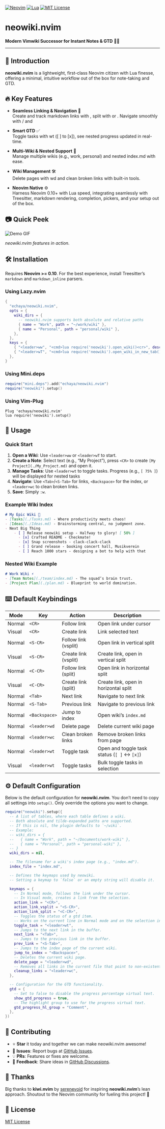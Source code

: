[![Neovim](https://img.shields.io/badge/Built_for-Neovim-57A143?style=for-the-badge&logo=neovim)](https://neovim.io/)
[![Lua](https://img.shields.io/badge/Made_with-Lua-blueviolet.svg?style=for-the-badge)](https://www.lua.org)
[![MIT License](https://img.shields.io/badge/License-MIT-blue.svg?style=for-the-badge)](./LICENSE)

# neowiki.nvim

**Modern Vimwiki Successor for Instant Notes & GTD** 🚀📝

-----

## 🌟 Introduction

**neowiki.nvim** is a lightweight, first-class Neovim citizen with Lua finesse, offering a minimal, intuitive workflow out of the box for note-taking and GTD.


## 🔥 Key Features

- **Seamless Linking & Navigation** 🔗  
Create and track markdown links with <CR>, split with <S-CR> or <C-CR>. Navigate smoothly with <Tab>/<S-Tab> and <Backspace>

- **Smart GTD** ✅  
Toggle tasks with <leader>wt ([ ] to [x]), see nested progress updated in real-time.

- **Multi-Wiki & Nested Support** 📂  
Manage multiple wikis (e.g., work, personal) and nested index.md with ease.

- **Wiki Management** 🛠️  
Delete pages with <leader>wd and clean broken links with built-in tools.

- **Neovim Native** ⚙️  
Harness Neovim 0.10+ with Lua speed, integrating seamlessly with Treesitter, markdown rendering, completion, pickers, and your setup out of the box.

## 📷 Quick Peek
![Demo GIF](https://github.com/echaya/neowiki.nvim/blob/main/assets/demo.gif)

*neowiki.nvim features in action.*


## 🛠️ Installation

Requires **Neovim >= 0.10**. For the best experience, install Treesitter’s `markdown` and `markdown_inline` parsers.

### Using Lazy.nvim
```lua
{
  "echaya/neowiki.nvim",
  opts = {
    wiki_dirs = {
      -- neowiki.nvim supports both absolute and relative paths
      { name = "Work", path = "~/work/wiki" },
      { name = "Personal", path = "personal/wiki" },
    },
  },
  keys = {
    { "<leader>ww", "<cmd>lua require('neowiki').open_wiki()<cr>", desc = "Open Wiki" },
    { "<leader>wT", "<cmd>lua require('neowiki').open_wiki_in_new_tab()<cr>", desc = "Open Wiki in Tab" },
  },
}
```

### Using Mini.deps
```lua
require("mini.deps").add("echaya/neowiki.nvim")
require("neowiki").setup()
```

### Using Vim-Plug
```vim
Plug 'echaya/neowiki.nvim'
lua require('neowiki').setup()
```


## 📝 Usage

### Quick Start
1. **Open a Wiki**: Use `<leader>ww` or `<leader>wT` to start.
2. **Create a Note**: Select text (e.g., “My Project”), press `<CR>` to create `[My Project](./My_Project.md)` and open it.
3. **Manage Tasks**: Use `<leader>wt` to toggle tasks. Progress (e.g., `[ 75% ]`) will be displayed for nested tasks
4. **Navigate**: Use `<Tab>`/`<S-Tab>` for links, `<Backspace>` for the index, or `<leader>wc` to clean broken links.
5. **Save**: Simply `:w`.

### Example Wiki Index
```markdown
# My Epic Wiki 🎉
- [Tasks](./Tasks.md) - Where productivity meets chaos!
- [Ideas](./Ideas.md) - Brainstorming central, no judgment zone.
- Next Big Thing
    - [ ] Release neowiki setup - Halfway to glory! [ 50% ]
      - [x] Crafted README - Checkmate!
      - [x] Snap screenshots - clack-clack-clack
      - [ ] Grand release - booking concert hall, Musikverein
      - [ ] Reach 1000 stars - designing a bot to help with that
```

### Nested Wiki Example
```markdown
# Work Wiki ⚡
- [Team Notes](./team/index.md) - The squad’s brain trust.
- [Project Plan](./plan.md) - Blueprint to world domination.
```


## ⌨️ Default Keybindings


| Mode   | Key           | Action                          | Description                              |
|--------|---------------|---------------------------------|------------------------------------------|
| Normal | `<CR>`        | Follow link                     | Open link under cursor                   |
| Visual | `<CR>`        | Create link                     | Link selected text                       |
| Normal | `<S-CR>`      | Follow link (vsplit)            | Open link in vertical split              |
| Visual | `<S-CR>`      | Create link (vsplit)            | Create link, open in vertical split      |
| Normal | `<C-CR>`      | Follow link (split)            | Open link in horizontal split            |
| Visual | `<C-CR>`      | Create link (split)            | Create link, open in horizontal split    |
| Normal | `<Tab>`       | Next link                       | Navigate to next link                        |
| Normal | `<S-Tab>`     | Previous link                   | Navigate to previous link                    |
| Normal | `<Backspace>` | Jump to index                   | Open wiki’s `index.md`                   |
| Normal | `<leader>wd`  | Delete page                     | Delete current wiki page                 |
| Normal | `<leader>wc`  | Clean broken links              | Remove broken links from page            |
| Normal | `<leader>wt`  | Toggle task                     | Open and toggle task status (`[ ]` ↔ `[x]`)       |
| Visual | `<leader>wt`  | Toggle tasks                    | Bulk toggle tasks in selection                |


## ⚙️ Default Configuration

Below is the default configuration for **neowiki.nvim**. You don’t need to copy all settings into `setup()`. Only override the options you want to change.

```lua
require("neowiki").setup({
  -- A list of tables, where each table defines a wiki.
  -- Both absolute and tilde-expanded paths are supported.
  -- If this is nil, the plugin defaults to `~/wiki`.
  -- Example:
  -- wiki_dirs = {
  --   { name = "Work", path = "~/Documents/work-wiki" },
  --   { name = "Personal", path = "personal-wiki" },
  -- }
  wiki_dirs = nil,

  -- The filename for a wiki's index page (e.g., "index.md").
  index_file = "index.md",

  -- Defines the keymaps used by neowiki.
  -- Setting a keymap to `false` or an empty string will disable it.

  keymaps = {
    -- In Normal mode, follows the link under the cursor.
    -- In Visual mode, creates a link from the selection.
    action_link = "<CR>",
    action_link_vsplit = "<S-CR>",
    action_link_split = "<C-CR>",
    -- Toggles the status of a gtd item.
    -- Works on the current line in Normal mode and on the selection in Visual mode.
    toggle_task = "<leader>wt",
    -- Jumps to the next link in the buffer.
    next_link = "<Tab>",
    -- Jumps to the previous link in the buffer.
    prev_link = "<S-Tab>",
    -- Jumps to the index page of the current wiki.
    jump_to_index = "<Backspace>",
    -- Deletes the current wiki page.
    delete_page = "<leader>wd",
    -- Removes all links in the current file that point to non-existent pages.
    cleanup_links = "<leader>wc",
  },

  -- Configuration for the GTD functionality.
  gtd = {
    -- Set to false to disable the progress percentage virtual text.
    show_gtd_progress = true,
    -- The highlight group to use for the progress virtual text.
    gtd_progress_hl_group = "Comment",
  },
})
```


## 🤝 Contributing

- ⭐ **Star** it today and together we can make neowiki.nvim awesome!
- 🐛 **Issues**: Report bugs at [GitHub Issues](https://github.com/echaya/neowiki.nvim/issues).
- 💡 **PRs**: Features or fixes are welcome.
- 📣 **Feedback**: Share ideas in [GitHub Discussions](https://github.com/echaya/neowiki.nvim/discussions).


## 🙏 Thanks

Big thanks to **kiwi.nvim** by [serenevoid](https://github.com/serenevoid/kiwi.nvim) for inspiring **neowiki.nvim**’s lean approach. Shoutout to the Neovim community for fueling this project! 📝


## 📜 License

[MIT License](./LICENSE)

